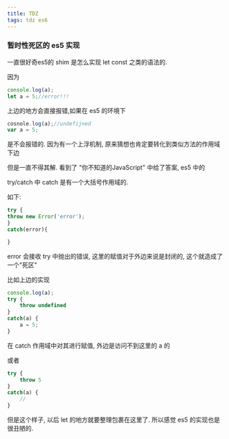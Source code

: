 ```yaml
---
title: TDZ
tags: tdz es6
---
```


### 暂时性死区的 es5 实现

一直很好奇es5的 shim 是怎么实现 let const 之类的语法的.

因为

```js
console.log(a);
let a = 5;//error!!!
```

上边的地方会直接报错,如果在 es5 的环境下

```js
cosnole.log(a);//undefijned
var a = 5;
```

是不会报错的. 因为有一个上浮机制, 原来猜想也肯定要转化到类似方法的作用域下边

但是一直不得其解.  看到了 "你不知道的JavaScript" 中给了答案, es5 中的

try/catch 中 catch 是有一个大括号作用域的.

如下:

```js
try {
throw new Error('error');
}
catch(error){

}
```

error 会接收 try 中抛出的错误, 这里的赋值对于外边来说是封闭的, 这个就造成了一个"死区"

比如上边的实现

```js
console.log(a);
try {
    throw undefined
}
catch(a) {
    a = 5;
}
```

在 catch 作用域中对其进行赋值, 外边是访问不到这里的 a 的

或者

```js
try {
    throw 5
}
catch(a) {
    //
}
```

但是这个样子, 以后 let 的地方就要整理包裹在这里了. 所以感觉 es5 的实现也是很丑陋的.
